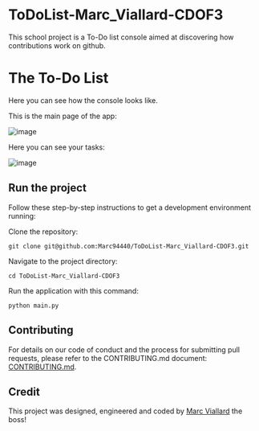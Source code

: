 # ToDoList-Marc_Viallard-CDOF3
This school project is a To-Do list console aimed at discovering how contributions work on github.

# The To-Do List
Here you can see how the console looks like.

This is the main page of the app:

![image](https://github.com/Marc94440/ToDoList-Marc_Viallard-CDOF3/assets/95702481/779b1c2f-3b22-4a6e-8ef0-417b2d2c8d9a)

Here you can see your tasks:

![image](https://github.com/Marc94440/ToDoList-Marc_Viallard-CDOF3/assets/95702481/7b4a024b-fe4d-4eb8-b16f-c3285736af04)

## Run the project

Follow these step-by-step instructions to get a development environment running:

Clone the repository:
```
git clone git@github.com:Marc94440/ToDoList-Marc_Viallard-CDOF3.git
```

Navigate to the project directory:
```
cd ToDoList-Marc_Viallard-CDOF3
```

Run the application with this command:
```
python main.py
```

## Contributing

For details on our code of conduct and the process for submitting pull requests, please refer to the CONTRIBUTING.md document: [CONTRIBUTING.md](CONTRIBUTING.md).

## Credit

This project was designed, engineered and coded by [Marc Viallard](https://www.linkedin.com/in/marc-viallard/) the boss!
